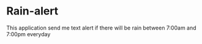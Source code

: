 # Rain-alert
This application send me text alert if there will be rain between 7:00am and 7:00pm  everyday
